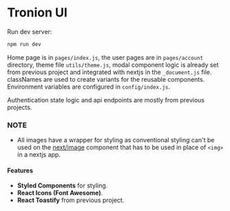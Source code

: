 # Tronion UI

Run dev server:

```bash
npm run dev
```

Home page is in `pages/index.js`, the user pages are in `pages/account` directory, theme file `utils/theme.js`, modal component logic is already set from previous project and integrated with nextjs in the `_document.js` file. classNames are used to create variants for the reusable components. Environment variables are configured in `config/index.js`.

Authentication state logic and api endpoints are mostly from previous projects.

### NOTE

- All images have a wrapper for styling as conventional styling can't be used on the [next/image](https://nextjs.org/docs/api-reference/next/image) component that has to be used in place of `<img>` in a nextjs app.

#### Features

- **Styled Components** for styling.
- **React Icons (Font Awesome)**.
- **React Toastify** from previous project.
